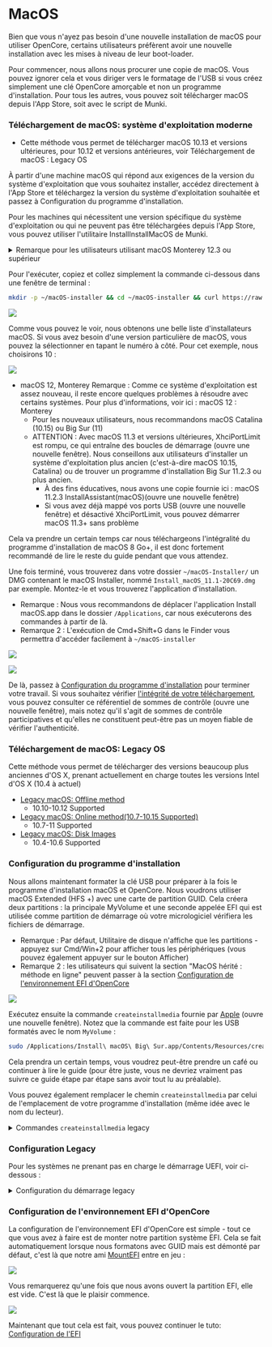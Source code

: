 # MacOS

Bien que vous n'ayez pas besoin d'une nouvelle installation de macOS pour utiliser OpenCore, certains utilisateurs préfèrent avoir une nouvelle installation avec les mises à niveau de leur boot-loader.

Pour commencer, nous allons nous procurer une copie de macOS. Vous pouvez ignorer cela et vous diriger vers le formatage de l'USB si vous créez simplement une clé OpenCore amorçable et non un programme d'installation. Pour tous les autres, vous pouvez soit télécharger macOS depuis l'App Store, soit avec le script de Munki.



### Téléchargement de macOS: système d'exploitation moderne

* Cette méthode vous permet de télécharger macOS 10.13 et versions ultérieures, pour 10.12 et versions antérieures, voir Téléchargement de macOS : Legacy OS&#x20;

À partir d'une machine macOS qui répond aux exigences de la version du système d'exploitation que vous souhaitez installer, accédez directement à l'App Store et téléchargez la version du système d'exploitation souhaitée et passez à Configuration du programme d'installation.

Pour les machines qui nécessitent une version spécifique du système d'exploitation ou qui ne peuvent pas être téléchargées depuis l'App Store, vous pouvez utiliser l'utilitaire InstallInstallMacOS de Munki.



<details>

<summary>Remarque pour les utilisateurs utilisant macOS Monterey 12.3 ou supérieur</summary>

À partir de macOS Monterey 12.3, Apple a supprimé la prise en charge de python2.7, donc sans cela, installinstallmacos.py renverra l'erreur suivante :

```
This tool requires the Python xattr module. Perhaps run 'pip install xattr' to install it.
```

Pour résoudre le problème, nous vous recommandons d'installer les outils de ligne de commande pour Xcode en exécutant xcode-select --install dans un terminal, puis exécutez pip3 install xattr

Après cela, vous pouvez exécuter la même commande ci-dessous mais avec python3 au lieu de simplement python

```shell
mkdir -p ~/macOS-installer && cd ~/macOS-installer && curl https://raw.githubusercontent.com/munki/macadmin-scripts/main/installinstallmacos.py > installinstallmacos.py && sudo python3 installinstallmacos.py
```

</details>

Pour l'exécuter, copiez et collez simplement la commande ci-dessous dans une fenêtre de terminal :&#x20;

```bash
mkdir -p ~/macOS-installer && cd ~/macOS-installer && curl https://raw.githubusercontent.com/munki/macadmin-scripts/main/installinstallmacos.py > installinstallmacos.py && sudo python installinstallmacos.py
```

![](<../../.gitbook/assets/image (1).png>)

Comme vous pouvez le voir, nous obtenons une belle liste d'installateurs macOS. Si vous avez besoin d'une version particulière de macOS, vous pouvez la sélectionner en tapant le numéro à côté. Pour cet exemple, nous choisirons 10 :&#x20;

![](<../../.gitbook/assets/image (3) (1).png>)



* macOS 12, Monterey Remarque : Comme ce système d'exploitation est assez nouveau, il reste encore quelques problèmes à résoudre avec certains systèmes. Pour plus d'informations, voir ici : macOS 12 : Monterey&#x20;
  * Pour les nouveaux utilisateurs, nous recommandons macOS Catalina (10.15) ou Big Sur (11)
  * ATTENTION : Avec macOS 11.3 et versions ultérieures, XhciPortLimit est rompu, ce qui entraîne des boucles de démarrage (ouvre une nouvelle fenêtre). Nous conseillons aux utilisateurs d'installer un système d'exploitation plus ancien (c'est-à-dire macOS 10.15, Catalina) ou de trouver un programme d'installation Big Sur 11.2.3 ou plus ancien.
    * &#x20;À des fins éducatives, nous avons une copie fournie ici : macOS 11.2.3 InstallAssistant(macOS)(ouvre une nouvelle fenêtre)&#x20;
    * Si vous avez déjà mappé vos ports USB (ouvre une nouvelle fenêtre) et désactivé XhciPortLimit, vous pouvez démarrer macOS 11.3+ sans problème

Cela va prendre un certain temps car nous téléchargeons l'intégralité du programme d'installation de macOS 8 Go+, il est donc fortement recommandé de lire le reste du guide pendant que vous attendez.

Une fois terminé, vous trouverez dans votre dossier `~/macOS-Installer/` un DMG contenant le macOS Installer, nommé `Install_macOS_11.1-20C69.dmg` par exemple. Montez-le et vous trouverez l'application d'installation.

* Remarque : Nous vous recommandons de déplacer l'application Install macOS.app dans le dossier `/Applications`, car nous exécuterons des commandes à partir de là.
* Remarque 2 : L'exécution de Cmd+Shift+G dans le Finder vous permettra d'accéder facilement à `~/macOS-installer`

![](<../../.gitbook/assets/image (2) (1).png>)

![](<../../.gitbook/assets/image (4) (1).png>)

De là, passez à [Configuration du programme d'installation](https://dortania.github.io/OpenCore-Install-Guide/installer-guide/mac-install.html#setting-up-the-installer) pour terminer votre travail. Si vous souhaitez vérifier [l'intégrité de votre téléchargement](https://github.com/notpeter/apple-installer-checksums), vous pouvez consulter ce référentiel de sommes de contrôle (ouvre une nouvelle fenêtre), mais notez qu'il s'agit de sommes de contrôle participatives et qu'elles ne constituent peut-être pas un moyen fiable de vérifier l'authenticité.

### Téléchargement de macOS: Legacy OS <a href="#downloading-macos-legacy-os" id="downloading-macos-legacy-os"></a>

Cette méthode vous permet de télécharger des versions beaucoup plus anciennes d'OS X, prenant actuellement en charge toutes les versions Intel d'OS X (10.4 à actuel)

* [Legacy macOS: Offline method](https://dortania.github.io/OpenCore-Install-Guide/installer-guide/mac-install-pkg.html)
  * 10.10-10.12 Supported
* [Legacy macOS: Online method(10.7-10.15 Supported)](https://dortania.github.io/OpenCore-Install-Guide/installer-guide/mac-install-recovery.html)
  * 10.7-11 Supported
* [Legacy macOS: Disk Images](https://dortania.github.io/OpenCore-Install-Guide/installer-guide/mac-install-dmg.html)
  * 10.4-10.6 Supported

### Configuration du programme d'installation

Nous allons maintenant formater la clé USB pour préparer à la fois le programme d'installation macOS et OpenCore. Nous voudrons utiliser macOS Extended (HFS +) avec une carte de partition GUID. Cela créera deux partitions : la principale MyVolume et une seconde appelée EFI qui est utilisée comme partition de démarrage où votre micrologiciel vérifiera les fichiers de démarrage.

* Remarque : Par défaut, Utilitaire de disque n'affiche que les partitions - appuyez sur Cmd/Win+2 pour afficher tous les périphériques (vous pouvez également appuyer sur le bouton Afficher)
* Remarque 2 : les utilisateurs qui suivent la section "MacOS hérité : méthode en ligne" peuvent passer à la section [Configuration de l'environnement EFI d'OpenCore](https://dortania.github.io/OpenCore-Install-Guide/installer-guide/mac-install.html#setting-up-opencore-s-efi-environment)

![](<../../.gitbook/assets/image (1) (1).png>)

Exécutez ensuite la commande `createinstallmedia` fournie par [Apple](https://support.apple.com/en-us/HT201372) (ouvre une nouvelle fenêtre). Notez que la commande est faite pour les USB formatés avec le nom `MyVolume` :&#x20;

```bash
sudo /Applications/Install\ macOS\ Big\ Sur.app/Contents/Resources/createinstallmedia --volume /Volumes/MyVolume
```

Cela prendra un certain temps, vous voudrez peut-être prendre un café ou continuer à lire le guide (pour être juste, vous ne devriez vraiment pas suivre ce guide étape par étape sans avoir tout lu au préalable).

Vous pouvez également remplacer le chemin `createinstallmedia` par celui de l'emplacement de votre programme d'installation (même idée avec le nom du lecteur).



<details>

<summary>Commandes <code>createinstallmedia</code> legacy</summary>

Extrait du propre site d'Apple : [comment créer un programme d'installation amorçable pour macOS](https://support.apple.com/en-us/HT201372)



```bash
# Monterey
sudo /Applications/Install\ macOS\ Monterey.app/Contents/Resources/createinstallmedia --volume /Volumes/MyVolume

# Big Sur
sudo /Applications/Install\ macOS\ Big\ Sur.app/Contents/Resources/createinstallmedia --volume /Volumes/MyVolume

# Catalina
sudo /Applications/Install\ macOS\ Catalina.app/Contents/Resources/createinstallmedia --volume /Volumes/MyVolume

# Mojave
sudo /Applications/Install\ macOS\ Mojave.app/Contents/Resources/createinstallmedia --volume /Volumes/MyVolume

# High Sierra
sudo /Applications/Install\ macOS\ High\ Sierra.app/Contents/Resources/createinstallmedia --volume /Volumes/MyVolume

# Sierra
sudo /Applications/Install\ macOS\ Sierra.app/Contents/Resources/createinstallmedia --volume /Volumes/MyVolume --applicationpath /Applications/Install\ macOS\ Sierra.app

# El Capitan
sudo /Applications/Install\ OS\ X\ El\ Capitan.app/Contents/Resources/createinstallmedia --volume /Volumes/MyVolume --applicationpath /Applications/Install\ OS\ X\ El\ Capitan.app

# Yosemite
sudo /Applications/Install\ OS\ X\ Yosemite.app/Contents/Resources/createinstallmedia --volume /Volumes/MyVolume --applicationpath /Applications/Install\ OS\ X\ Yosemite.app

# Mavericks
sudo /Applications/Install\ OS\ X\ Mavericks.app/Contents/Resources/createinstallmedia --volume /Volumes/MyVolume --applicationpath /Applications/Install\ OS\ X\ Mavericks.app --nointeraction
```

</details>

### Configuration Legacy

Pour les systèmes ne prenant pas en charge le démarrage UEFI, voir ci-dessous :&#x20;

<details>

<summary>Configuration du démarrage legacy</summary>

Pour commencer, vous avez besoin des éléments suivants :&#x20;

* BootInstall\_IA32.tool ou BootInstall\_X64.tool
  * Cela peut être trouvé dans OpenCorePkg sous`/Utilties/LegacyBoot/`
* L'USB d'installation (Créé en haut)

Dans votre dossier de construction OpenCore, accédez à `Utilities/LegacyBoot`. Vous trouverez ici un fichier appelé `BootInstall_ARCH.tool`. Il permet d'installer DuetPkg sur le lecteur souhaité.

<img src="../../.gitbook/assets/image (4).png" alt="" data-size="original">

Exécutez maintenant l'outil dans le terminal avec sudo (sinon l'outil échouera probablement):

```bash
# Remplacez X64 par IA32 si vous avez un processeur 32 bits
sudo ~/Downloads/OpenCore/Utilities/legacyBoot/BootInstall_X64.tool
```

![](<../../.gitbook/assets/image (2).png>)

Cela vous donnera une liste des disques disponibles, choisissez le votre et vous serez invité à écrire un nouveau MBR. Choisissez oui `[y]` et vous aurez terminé.

<img src="../../.gitbook/assets/image (6).png" alt="" data-size="original">![](<../../.gitbook/assets/image (10).png>)

Cela vous fournira une partition EFI avec un fichier **bootia32** ou bootx64

</details>

### Configuration de l'environnement EFI d'OpenCore

La configuration de l'environnement EFI d'OpenCore est simple - tout ce que vous avez à faire est de monter notre partition système EFI. Cela se fait automatiquement lorsque nous formatons avec GUID mais est démonté par défaut, c'est là que notre ami [MountEFI](https://github.com/corpnewt/MountEFI) entre en jeu :&#x20;

![](<../../.gitbook/assets/image (3).png>)

Vous remarquerez qu'une fois que nous avons ouvert la partition EFI, elle est vide. C'est là que le plaisir commence.

![](../../.gitbook/assets/image.png)

Maintenant que tout cela est fait, vous pouvez continuer le tuto: [Configuration de l'EFI](https://dortania.github.io/OpenCore-Install-Guide/installer-guide/opencore-efi.html)
